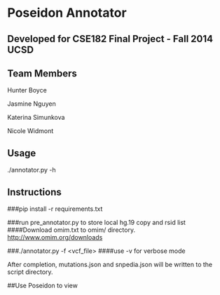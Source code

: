 Poseidon Annotator
==================

Developed for CSE182 Final Project - Fall 2014 UCSD
---------------------------------------------------

Team Members
------------
Hunter Boyce

Jasmine Nguyen

Katerina Simunkova

Nicole Widmont

Usage
-----
./annotator.py -h

Instructions
------------
###pip install -r requirements.txt

###run pre_annotator.py to store local hg.19 copy and rsid list
####Download omim.txt to omim/ directory. http://www.omim.org/downloads

###./annotator.py -f <vcf_file>
####use -v for verbose mode

After completion, mutations.json and snpedia.json will be written to the script directory.

##Use Poseidon to view
